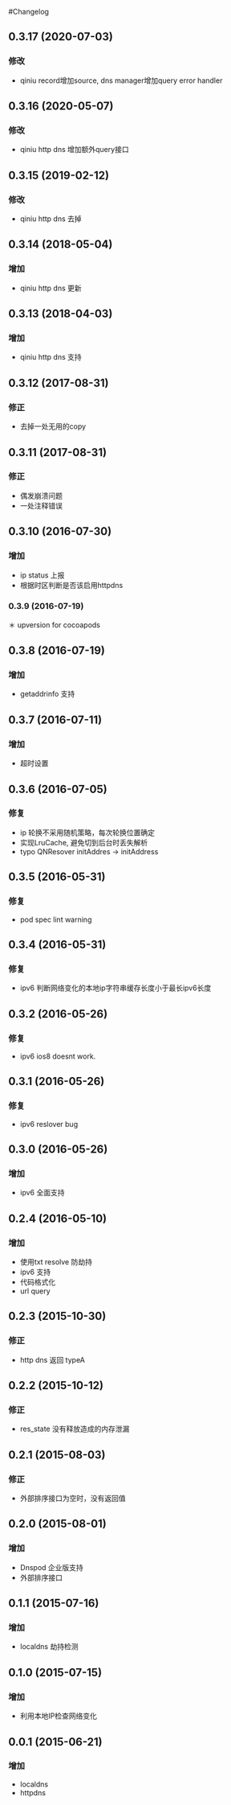 #Changelog
## 0.3.17 (2020-07-03)

### 修改
* qiniu  record增加source, dns manager增加query error handler

## 0.3.16 (2020-05-07)

### 修改
* qiniu  http dns 增加额外query接口

## 0.3.15 (2019-02-12)

### 修改
* qiniu  http dns 去掉

## 0.3.14 (2018-05-04)

### 增加
* qiniu  http dns 更新

## 0.3.13 (2018-04-03)

### 增加
* qiniu  http dns 支持

## 0.3.12 (2017-08-31)

### 修正
* 去掉一处无用的copy

## 0.3.11 (2017-08-31)

### 修正
* 偶发崩溃问题
* 一处注释错误

## 0.3.10 (2016-07-30)

### 增加
* ip status 上报
* 根据时区判断是否该启用httpdns

### 0.3.9 (2016-07-19)
＊ upversion for cocoapods

## 0.3.8 (2016-07-19)

### 增加
* getaddrinfo 支持

## 0.3.7 (2016-07-11)

### 增加
* 超时设置

## 0.3.6 (2016-07-05)

### 修复
* ip 轮换不采用随机策略，每次轮换位置确定
* 实现LruCache, 避免切到后台时丢失解析
* typo QNResover initAddres -> initAddress

## 0.3.5 (2016-05-31)

### 修复
* pod spec lint warning

## 0.3.4 (2016-05-31)

### 修复
* ipv6 判断网络变化的本地ip字符串缓存长度小于最长ipv6长度

## 0.3.2 (2016-05-26)

### 修复
* ipv6 ios8 doesnt work.

## 0.3.1 (2016-05-26)

### 修复
* ipv6 reslover bug

## 0.3.0 (2016-05-26)

### 增加
* ipv6 全面支持

## 0.2.4 (2016-05-10)

### 增加
* 使用txt resolve 防劫持
* ipv6 支持
* 代码格式化
* url query

## 0.2.3 (2015-10-30)

### 修正
* http dns 返回 typeA

## 0.2.2 (2015-10-12)

### 修正
* res_state 没有释放造成的内存泄漏

## 0.2.1 (2015-08-03)

### 修正
* 外部排序接口为空时，没有返回值

## 0.2.0 (2015-08-01)

### 增加
* Dnspod 企业版支持
* 外部排序接口

## 0.1.1 (2015-07-16)

### 增加
* localdns 劫持检测

## 0.1.0 (2015-07-15)

### 增加
* 利用本地IP检查网络变化

## 0.0.1 (2015-06-21)

### 增加
* localdns
* httpdns



